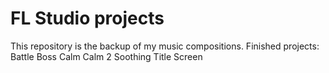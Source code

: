 # FL Studio projects

This repository is the backup of my music compositions.
Finished projects:
Battle
Boss
Calm
Calm 2
Soothing
Title Screen
